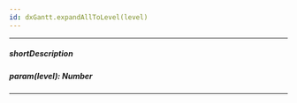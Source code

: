 ```yaml
---
id: dxGantt.expandAllToLevel(level)
---
```

---
##### shortDescription
<!-- Description goes here -->

##### param(level): Number
<!-- Description goes here -->

---
<!-- Description goes here -->